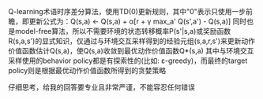 Q-learning术语时序差分算法，使用TD(0)更新规则，其中"0"表示只使用一步前瞻，即更新公式为：Q(s,a) ← Q(s,a) + α[r + γ max_a' Q(s',a') - Q(s,a)]
同时也是model-free算法，所以不需要环境的状态转移概率P(s'|s,a)或奖励函数R(s,a,s')的显式知识，仅通过与环境交互采样得到的经验元组(s,a,r,s')来更新动作价值函数估计Q(s,a)，使Q(s,a)收敛到最优动作价值函数Q*(s,a)
其中与环境交互采样使用的behavior policy都是有探索性的(比如: ε-greedy)，而最终的target policy则是根据最优动作价值函数所得到的贪婪策略

仔细思考，给我的回答要专业且非常严谨，不能容忍任何错误